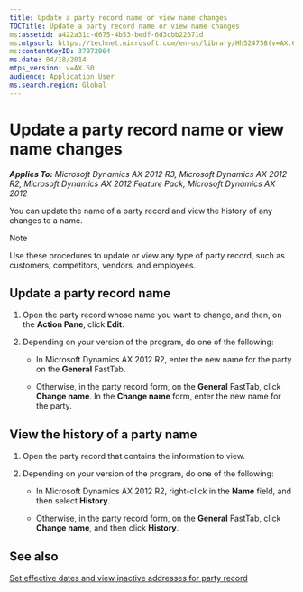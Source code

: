 ```yaml
---
title: Update a party record name or view name changes
TOCTitle: Update a party record name or view name changes
ms:assetid: a422a31c-d675-4b53-bedf-6d3cbb22671d
ms:mtpsurl: https://technet.microsoft.com/en-us/library/Hh524758(v=AX.60)
ms:contentKeyID: 37072064
ms.date: 04/18/2014
mtps_version: v=AX.60
audience: Application User
ms.search.region: Global
---
```


# Update a party record name or view name changes 


_**Applies To:** Microsoft Dynamics AX 2012 R3, Microsoft Dynamics AX 2012 R2, Microsoft Dynamics AX 2012 Feature Pack, Microsoft Dynamics AX 2012_

You can update the name of a party record and view the history of any changes to a name.


> [!NOTE]
> <P>Use these procedures to update or view any type of party record, such as customers, competitors, vendors, and employees.</P>



## Update a party record name

1.  Open the party record whose name you want to change, and then, on the **Action Pane**, click **Edit**.

2.  Depending on your version of the program, do one of the following:
    
      - In Microsoft Dynamics AX 2012 R2, enter the new name for the party on the **General** FastTab.
    
      - Otherwise, in the party record form, on the **General** FastTab, click **Change name**. In the **Change name** form, enter the new name for the party.

## View the history of a party name

1.  Open the party record that contains the information to view.

2.  Depending on your version of the program, do one of the following:
    
      - In Microsoft Dynamics AX 2012 R2, right-click in the **Name** field, and then select **History**.
    
      - Otherwise, in the party record form, on the **General** FastTab, click **Change name**, and then click **History**.

## See also

[Set effective dates and view inactive addresses for party record](set-effective-dates-and-view-inactive-addresses-for-party-record.md)

  


